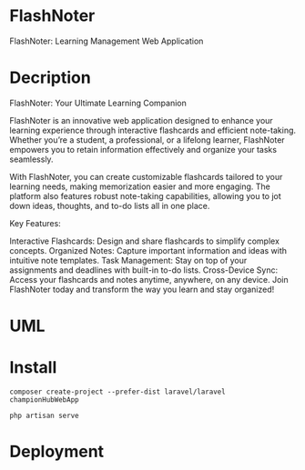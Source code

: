 # FlashNoter

FlashNoter: Learning Management Web Application

# Decription

FlashNoter: Your Ultimate Learning Companion

FlashNoter is an innovative web application designed to enhance your learning experience through interactive flashcards and efficient note-taking. Whether you’re a student, a professional, or a lifelong learner, FlashNoter empowers you to retain information effectively and organize your tasks seamlessly.

With FlashNoter, you can create customizable flashcards tailored to your learning needs, making memorization easier and more engaging. The platform also features robust note-taking capabilities, allowing you to jot down ideas, thoughts, and to-do lists all in one place.

Key Features:

Interactive Flashcards: Design and share flashcards to simplify complex concepts.
Organized Notes: Capture important information and ideas with intuitive note templates.
Task Management: Stay on top of your assignments and deadlines with built-in to-do lists.
Cross-Device Sync: Access your flashcards and notes anytime, anywhere, on any device.
Join FlashNoter today and transform the way you learn and stay organized!

# UML

# Install
```
composer create-project --prefer-dist laravel/laravel championHubWebApp

php artisan serve
```
# Deployment
